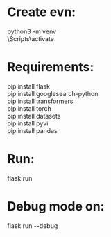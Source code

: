 # Create evn:
python3 -m venv <myenvname> <br>
<myenvname>\Scripts\activate 

# Requirements:
pip install flask <br>
pip install googlesearch-python <br>
pip install transformers <br>
pip install torch <br>
pip install datasets <br>
pip install pyvi <br>
pip install pandas <br>

# Run:
flask run
# Debug mode on:
flask run --debug